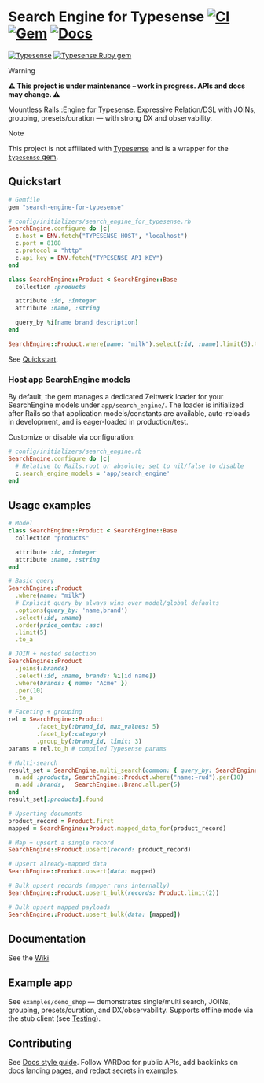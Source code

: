 # Search Engine for Typesense [![CI][ci-badge]][ci-url] [![Gem][gem-badge]][gem-url] [![Docs][docs-badge]][docs-url]
[![Typesense](https://img.shields.io/badge/Typesense-Typesense-blue)](https://typesense.org) [![Typesense Ruby gem](https://img.shields.io/badge/Typesense%20Ruby%20gem-TypesenseRubyGem-blue)](https://github.com/typesense/typesense-ruby)

> [!WARNING]
> **⚠️ This project is under maintenance – work in progress. APIs and docs may change. ⚠️**

Mountless Rails::Engine for [Typesense](https://typesense.org). Expressive Relation/DSL with JOINs, grouping, presets/curation — with strong DX and observability.

> [!NOTE]
> This project is not affiliated with [Typesense](https://typesense.org) and is a wrapper for the [`typesense` gem](https://github.com/typesense/typesense-ruby).

## Quickstart

```ruby
# Gemfile
gem "search-engine-for-typesense"
```

```ruby
# config/initializers/search_engine_for_typesense.rb
SearchEngine.configure do |c|
  c.host = ENV.fetch("TYPESENSE_HOST", "localhost")
  c.port = 8108
  c.protocol = "http"
  c.api_key = ENV.fetch("TYPESENSE_API_KEY")
end
```

```ruby
class SearchEngine::Product < SearchEngine::Base
  collection :products

  attribute :id, :integer
  attribute :name, :string

  query_by %i[name brand description]
end

SearchEngine::Product.where(name: "milk").select(:id, :name).limit(5).to_a
```

See [Quickstart](https://github.com/lstpsche/search-engine-for-typesense/wiki/Quickstart).

### Host app SearchEngine models

By default, the gem manages a dedicated Zeitwerk loader for your SearchEngine models under `app/search_engine/`. The loader is initialized after Rails so that application models/constants are available, auto-reloads in development, and is eager-loaded in production/test.

Customize or disable via configuration:

```ruby
# config/initializers/search_engine.rb
SearchEngine.configure do |c|
  # Relative to Rails.root or absolute; set to nil/false to disable
  c.search_engine_models = 'app/search_engine'
end
```

## Usage examples

```ruby
# Model
class SearchEngine::Product < SearchEngine::Base
  collection "products"

  attribute :id, :integer
  attribute :name, :string
end

# Basic query
SearchEngine::Product
  .where(name: "milk")
  # Explicit query_by always wins over model/global defaults
  .options(query_by: 'name,brand')
  .select(:id, :name)
  .order(price_cents: :asc)
  .limit(5)
  .to_a

# JOIN + nested selection
SearchEngine::Product
  .joins(:brands)
  .select(:id, :name, brands: %i[id name])
  .where(brands: { name: "Acme" })
  .per(10)
  .to_a

# Faceting + grouping
rel = SearchEngine::Product
        .facet_by(:brand_id, max_values: 5)
        .facet_by(:category)
        .group_by(:brand_id, limit: 3)
params = rel.to_h # compiled Typesense params

# Multi-search
result_set = SearchEngine.multi_search(common: { query_by: SearchEngine.config.default_query_by }) do |m|
  m.add :products, SearchEngine::Product.where("name:~rud").per(10)
  m.add :brands,   SearchEngine::Brand.all.per(5)
end
result_set[:products].found

# Upserting documents
product_record = Product.first
mapped = SearchEngine::Product.mapped_data_for(product_record)

# Map + upsert a single record
SearchEngine::Product.upsert(record: product_record)

# Upsert already-mapped data
SearchEngine::Product.upsert(data: mapped)

# Bulk upsert records (mapper runs internally)
SearchEngine::Product.upsert_bulk(records: Product.limit(2))

# Bulk upsert mapped payloads
SearchEngine::Product.upsert_bulk(data: [mapped])
```

## Documentation

See the [Wiki](https://github.com/lstpsche/search-engine-for-typesense/wiki)

## Example app

See `examples/demo_shop` — demonstrates single/multi search, JOINs, grouping, presets/curation, and DX/observability. Supports offline mode via the stub client (see [Testing](https://github.com/lstpsche/search-engine-for-typesense/wiki/Testing)).

## Contributing

See [Docs style guide](https://github.com/lstpsche/search-engine-for-typesense/wiki/contributing/docs_style). Follow YARDoc for public APIs, add backlinks on docs landing pages, and redact secrets in examples.

<!-- Badge references (placeholders) -->
[ci-badge]: https://img.shields.io/github/actions/workflow/status/lstpsche/search-engine-for-typesense/ci.yml?branch=main
[ci-url]: #
[gem-badge]: https://img.shields.io/gem/v/search-engine-for-typesense.svg?label=gem
[gem-url]: https://rubygems.org/gems/search-engine-for-typesense
[docs-badge]: https://img.shields.io/badge/docs-index-blue
[docs-url]: https://github.com/lstpsche/search-engine-for-typesense/wiki
